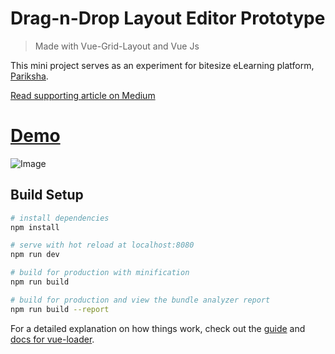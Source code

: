 # Drag-n-Drop Layout Editor Prototype

> Made with Vue-Grid-Layout and Vue Js

This mini project serves as an experiment for bitesize eLearning platform, [Pariksha](https://www.pariksha.io/).

[Read supporting article on Medium](https://blog.prototypr.io/grid-layout-editor-for-vue-js-a-research-project-for-pariksha-io-e3445025d21e)

# [Demo](http://vue-grid-layout.surge.sh/#/)

![Image](https://cdn-images-1.medium.com/max/800/1*oNqKKJNYAy45vos1C0VJkg.png)

## Build Setup

``` bash
# install dependencies
npm install

# serve with hot reload at localhost:8080
npm run dev

# build for production with minification
npm run build

# build for production and view the bundle analyzer report
npm run build --report
```

For a detailed explanation on how things work, check out the [guide](http://vuejs-templates.github.io/webpack/) and [docs for vue-loader](http://vuejs.github.io/vue-loader).
